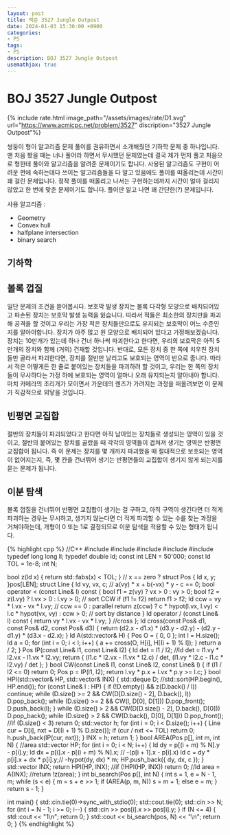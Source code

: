 ```yaml
---
layout: post
title: 백준 3527 Jungle Outpost
date: 2024-01-03 15:30:00 +0900
categories:
- PS
tags:
- PS
description: BOJ 3527 Jungle Outpost
usemathjax: true
---
```


# BOJ 3527 Jungle Outpost

{% include rate.html image_path="/assets/images/rate/D1.svg" url="https://www.acmicpc.net/problem/3527" discription="3527 Jungle Outpost"%}

쌍둥이 형이 알고리즘 문제 풀이를 권유하면서 소개해줬던 기하학 문제 중 하나입니다. 맨 처음 봤을 때는 너나 풀어라 하면서 무시했던 문제였는데 결국 제가 먼저 풀고 처음으로 형한테 풀이와 알고리즘을 알려준 문제이기도 합니다.
사용된 알고리즘도 구현이 어려운 편에 속하는데다 쓰이는 알고리즘들을 다 알고 있음에도 풀이를 떠올리는데 시간이 꽤 걸린 문제입니다. 정작 풀이를 떠올리고 나서는 구현하는데까지 시간이 얼마 걸리지 않았고 한 번에 맞춘 문제이기도 합니다. 풀이만 알고 나면 꽤 간단한(?) 문제입니다.

사용 알고리즘 :
- Geometry
- Convex hull
- halfplane intersection
- binary search

## 기하학

## 볼록 껍질

일단 문제의 조건을 뜯어봅시다. 보호막 발생 장치는 볼록 다각형 모양으로 배치되어있고 파손된 장치는 보호막 발생 능력을 잃습니다. 따라서 적들은 최소한의 장치만을 파괴해 공격을 할 것이고 우리는 가장 적은 장치들만으로도 유지되는 보호막이 어느 수준인지를 알아야합니다.
장치가 아주 많고 원 모양으로 배치되어 있다고 가정해보겠습니다. 장치는 10만개가 있는데 하나 건너 하나씩 파괴한다고 한다면, 우리의 보호막은 아직 5만개의 장치와 함께 (거의) 건재할 것입니다. 반대로, 모든 장치 중 한 쪽에 치우친 장치들만 골라서 파괴한다면, 장치를 절반만 날리고도 보호되는 영역이 반으로 줍니다. 따라서 적은 어떻게든 한 줄로 붙어있는 장치들을 파괴하려 할 것이고, 우리는 한 쪽의 장치들이 무사하다는 가정 하에 보호되는 영역이 얼마나 오래 유지되는지 알아내야 합니다.
마치 카메라의 조리개가 모이면서 가운데의 렌즈가 가려지는 과정을 떠올려보면 이 문제가 직감적으로 외닿을 것입니다.

## 빈평면 교집합

절반의 장치들이 파괴되었다고 한다면 아직 남아있는 장치들로 생성되는 영역이 있을 것이고, 절반의 붙어있는 장치를 골랐을 때 각각의 영역들이 겹쳐져 생기는 영역은 반평면 교집합이 됩니다. 즉 이 문제는 장치를 몇 개까지 파괴했을 때 절대적으로 보호되는 영역이 없어지는지, 즉, 몇 칸을 건너뛰어 생기는 반평면들의 교집합이 생기지 않게 되는지를 묻는 문제가 됩니다.

## 이분 탐색

볼록 껍질을 건너뛰어 반평면 교집합이 생기는 걸 구하고, 아직 구역이 생긴다면 더 적게 파괴하는 경우는 무시하고, 생기지 않는다면 더 적게 파괴할 수 있는 수를 찾는 과정을 거쳐야하는데, 개형이 0 또는 1로 결정되므로 이분 탐색을 적용할 수 있는 형태가 됩니다.

{% highlight cpp %}
//C++
#include <iostream>
#include <algorithm>
#include <vector>
#include <deque>
#include <cmath>
typedef long long ll;
typedef double ld;
const int LEN = 50'000;
const ld TOL = 1e-8;
int N;

bool z(ld x) { return std::fabs(x) < TOL; }  // x == zero ?
struct Pos { ld x, y; }pos[LEN];
struct Line {
    ld vy, vx, c;  // a(vy) * x + b(-vx) * y - c == 0;
    bool operator < (const Line& l) const {
        bool f1 = z(vy) ? vx > 0 : vy > 0;
        bool f2 = z(l.vy) ? l.vx > 0 : l.vy > 0;  // sort CCW
        if (f1 != f2) return f1 > f2;
        ld ccw = vy * l.vx - vx * l.vy;  // ccw == 0 : parallel
        return z(ccw) ? c * hypot(l.vx, l.vy) < l.c * hypot(vx, vy) : ccw > 0;  // sort by distance
    }
    ld operator / (const Line& l) const { return vy * l.vx - vx * l.vy; }  //cross
};
ld cross(const Pos& d1, const Pos& d2, const Pos& d3) {
    return (d2.x - d1.x) * (d3.y - d2.y) - (d2.y - d1.y) * (d3.x - d2.x);
}
ld A(std::vector<Pos>& H) {
    Pos O = { 0, 0 };
    int l = H.size();
    ld a = 0;
    for (int i = 0; i < l; i++) {
        a += cross(O, H[i], H[(i + 1) % l]);
    }
    return a / 2;
}
Pos IP(const Line& l1, const Line& l2) {
    ld det = l1 / l2;	//ld det = l1.vy * l2.vx - l1.vx * l2.vy;
    return { (l1.c * l2.vx - l1.vx * l2.c) / det, (l1.vy * l2.c - l1.c * l2.vy) / det };
}
bool CW(const Line& l1, const Line& l2, const Line& l) {
    if (l1 / l2 <= 0) return 0;
    Pos p = IP(l1, l2);
    return l.vy * p.x + l.vx * p.y >= l.c;
}
bool HPI(std::vector<Line>& HP, std::vector<Pos>& INX) {
    std::deque<Line> D;
    //std::sort(HP.begin(), HP.end());
    for (const Line& l : HP) {
        if (!D.empty() && z(D.back() / l)) continue;
        while (D.size() >= 2 && CW(D[D.size() - 2], D.back(), l)) D.pop_back();
        while (D.size() >= 2 && CW(l, D[0], D[1])) D.pop_front();
        D.push_back(l);
    }
    while (D.size() > 2 && CW(D[D.size() - 2], D.back(), D[0])) D.pop_back();
    while (D.size() > 2 && CW(D.back(), D[0], D[1])) D.pop_front();
    //if (D.size() < 3) return 0;
    std::vector<Pos> h;
    for (int i = 0; i < D.size(); i++) {
        Line cur = D[i], nxt = D[(i + 1) % D.size()];
        if (cur / nxt <= TOL) return 0;
        h.push_back(IP(cur, nxt));
    }
    INX = h;
    return 1;
}
bool AREA(Pos p[], int m, int N) {  //area
    std::vector<Line> HP;
    for (int i = 0; i < N; i++) {
        ld dy = p[(i + m) % N].y - p[i].y;
        ld dx = p[i].x - p[(i + m) % N].x;  // -(p[i + 1].x - p[i].x)
        ld c = dy * p[i].x + dx * p[i].y;// -hypot(dy, dx) * m;
        HP.push_back({ dy, dx, c });
    }
    std::vector<Pos> INX;
    return HPI(HP, INX);
    //if (!HPI(HP, INX)) return 0;
    //ld area = A(INX);
    //return !z(area);
}
int bi_search(Pos p[], int N) {
    int s = 1, e = N - 1, m;
    while (s < e) {
        m = s + e >> 1;
        if (AREA(p, m, N)) s = m + 1;
        else e = m;
    }
    return s - 1;
}



int main() {
	std::cin.tie(0)->sync_with_stdio(0);
	std::cout.tie(0);
	std::cin >> N;
	for (int i = N - 1; i >= 0; i--) { std::cin >> pos[i].x >> pos[i].y; }
	if (N <= 4) {
		std::cout << "1\n";
		return 0;
	}
	std::cout << bi_search(pos, N) << "\n";
	return 0;
}
{% endhighlight %}

